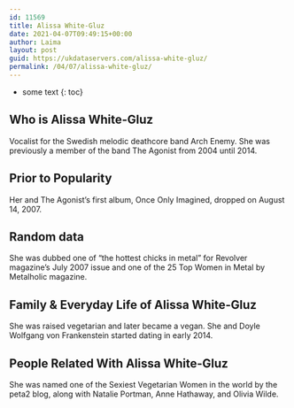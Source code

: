 ```yaml
---
id: 11569
title: Alissa White-Gluz
date: 2021-04-07T09:49:15+00:00
author: Laima
layout: post
guid: https://ukdataservers.com/alissa-white-gluz/
permalink: /04/07/alissa-white-gluz/
---
```


* some text
{: toc}


## Who is Alissa White-Gluz
                  
                  
                  
Vocalist for the Swedish melodic deathcore band Arch Enemy. She was previously a member of the band The Agonist from 2004 until 2014. 
                  
              
            
              
            
                
                
                
## Prior to Popularity
                  
                  
                  
Her and The Agonist&#8217;s first album, Once Only Imagined, dropped on August 14, 2007.
                  
              
            
              
            
                
                
                
## Random data
                  
                  
                  
She was dubbed one of &#8220;the hottest chicks in metal&#8221; for Revolver magazine&#8217;s July 2007 issue and one of the 25 Top Women in Metal by Metalholic magazine.
                  
              
            
              
            
                
                
                
## Family & Everyday Life of Alissa White-Gluz
                  
                  
                  
She was raised vegetarian and later became a vegan. She and Doyle Wolfgang von Frankenstein started dating in early 2014.
                  
              
            
              
            
                
                
                
## People Related With Alissa White-Gluz
                  
                  
                  
She was named one of the Sexiest Vegetarian Women in the world by the peta2 blog, along with Natalie Portman, Anne Hathaway, and Olivia Wilde.
                  
              
            
              
            
                
              
            
              
              
            
            
              
            
          
          
          